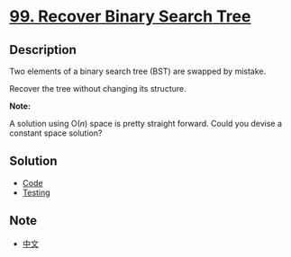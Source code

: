 # [99. Recover Binary Search Tree](https://leetcode.com/problems/recover-binary-search-tree/description/)

## Description

Two elements of a binary search tree (BST) are swapped by mistake.

Recover the tree without changing its structure.

**Note:**  

A solution using O(_n_) space is pretty straight forward. Could you devise a constant space solution?

## Solution
- [Code](recoverbinarysearchtree.go)
- [Testing](recoverbinarysearchtree_test.go)

## Note
- [中文](NOTE_Ch-zh.md)

